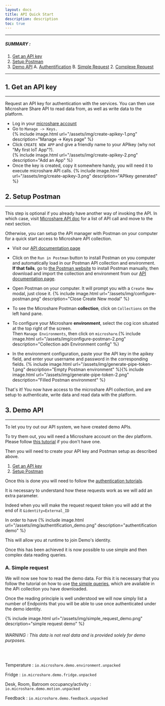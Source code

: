 ```yaml
---
layout: docs
title: API Quick Start
description: description
toc: true
---
```


---------------------------------------

##### SUMMARY : 

1. [Get an API key](./#1-get-an-api-key)
2. [Setup Postman](./#2-setup-postman)
2. [Demo API](./#demo-api)
    A. [Authentification](./#demo-api)
    B. [Simple Request](./#demo-api)
    2. [Complexe Request](./#demo-api)

---------------------------------------

## 1. Get an API key
---------------------------------------

Request an API key for authentication with the services.
You can then use Microshare Share API to read data from, as well as write data to the platform. 

* Log in your [microshare account](https://app.microshare.io)
* Go to `Manage -> Keys.`  
{% include image.html url="/assets/img/create-apikey-1.png" description="Manage -> Keys page" %}
* Click `CREATE NEW APP` and give a friendly name to your APIkey (why not "My first IoT App"?).  
{% include image.html url="/assets/img/create-apikey-2.png" description="Add an App" %}
* Once the key is created, copy it somewhere handy, you will need it to execute microshare API calls.
{% include image.html url="/assets/img/create-apikey-3.png" description="APIkey generated" %}

## 2. Setup Postman
---------------------------------------

This step is optional if you already have another way of invoking the API. In which case, visit [Microshare API doc](./api-collection) for a list of API call and move to the next section.

Otherwise, you can setup the API manager with Postman on your computer for a quick start access to Microshare API collection.

* Visit our [API documentation page](../../../advanced/api-reference)

* Click on the `Run in Postman` button to install Postman on you computer and automatically load in our Postman API collection and environment.  
**If that fails**, go to [the Postman website](https://www.getpostman.com/) to install Postman manually, then download and import the collection and environment from our [API documentation page](../../../advanced/api-reference).

* Open Postman on your computer. It will prompt you with a `Create New` modal, just close it.
{% include image.html url="/assets/img/configure-postman.png" description="Close Create New modal" %}

* To see the Microshare Postman **collection**, click on `Collections` on the left hand pane.
* To configure your Microshare **environment**, select the cog icon situated at the top right of the screen.  
Then `Manage Environments`, then click on `microshare`.{% include image.html url="/assets/img/configure-postman-2.png" description="Collection adn Environment config" %}

* In the environment configuration, paste your the API key in the apikey field, and enter your username and password in the corresponding fields. 
{% include image.html url="/assets/img/generate-pipe-token-1.png" description="Empty Postman environment" %}{% include image.html url="/assets/img/generate-pipe-token-2.png" description="Filled Postman environment" %}

That's it! You now have access to the microshare API collection, and are setup to authenticate, write data and read data with the platform. 

## 3. Demo API
---------------------------------------

To let you try out our API system, we have created demo APIs. 

To try them out, you will need a Microshare account on the dev platform. Please follow [this tutorial](../../../general-user/quick-start/create-an-account) if you don't have one. 

Then you will need to create your API key and Postman setup as described above.
1. [Get an API key](./#1-get-an-api-key)
2. [Setup Postman](./#2-setup-postman) 

Once this is done you will need to follow the [authentication tutorials](../authentication). 

It is necessary to understand how these requests work as we will add an extra parameter. 

Indeed when you will make the request request token you will add at the end of it 
`&identity=External_ID`

In order to have 
{% include image.html url="/assets/img/authentification_demo.png" description="authentification demo" %}

This will allow you at runtime to join Demo's identity.

Once this has been achieved it is now possible to use simple and then complex data reading queries.

### A. Simple request

We will now see how to read the demo data. For this it is necessary that you follow the tutorial on how to use [the simple queries](../simple-requests), which are available in the APi collection you have downloaded.

Once the reading principle is well understood we will now simply list a number of Endpoints that you will be able to use once authenticated under the demo identity. 

{% include image.html url="/assets/img/simple_request_demo.png" description="simple request demo" %}


###### WARNING : This data is not real data and is provided solely for demo purposes.
<br>

Temperature : `io.microshare.demo.environment.unpacked`

Fridge : `io.microshare.demo.fridge.unpacked`

Desk, Room, Batroom occupancy/activity : `io.microshare.demo.motion.unpacked`

Feedback : `io.microshare.demo.feedback.unpacked`